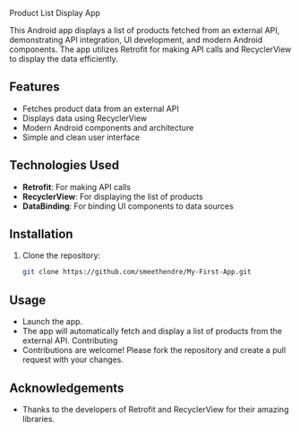 Product List Display App

This Android app displays a list of products fetched from an external API, demonstrating API integration, UI development, and modern Android components. The app utilizes Retrofit for making API calls and RecyclerView to display the data efficiently.

## Features

- Fetches product data from an external API
- Displays data using RecyclerView
- Modern Android components and architecture
- Simple and clean user interface

## Technologies Used

- **Retrofit**: For making API calls
- **RecyclerView**: For displaying the list of products
- **DataBinding**: For binding UI components to data sources

## Installation

1. Clone the repository:
   ```bash
   git clone https://github.com/smeethendre/My-First-App.git

## Usage
- Launch the app.
- The app will automatically fetch and display a list of products from the external API.
  Contributing
- Contributions are welcome! Please fork the repository and create a pull request with your changes.

## Acknowledgements
- Thanks to the developers of Retrofit and RecyclerView for their amazing libraries.
